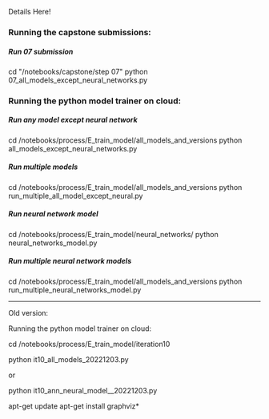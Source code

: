 Details Here!


### Running the capstone submissions:
##### Run 07 submission
cd "/notebooks/capstone/step 07"
python 07_all_models_except_neural_networks.py


### Running the python model trainer on cloud:

##### Run any model except neural network
cd /notebooks/process/E_train_model/all_models_and_versions
python all_models_except_neural_networks.py


##### Run multiple models
cd /notebooks/process/E_train_model/all_models_and_versions
python run_multiple_all_model_except_neural.py


##### Run neural network model

cd /notebooks/process/E_train_model/neural_networks/
python neural_networks_model.py


##### Run multiple neural network models

cd /notebooks/process/E_train_model/all_models_and_versions
python run_multiple_neural_networks_model.py 

-----

Old version:

Running the python model trainer on cloud:

cd /notebooks/process/E_train_model/iteration10

python it10_all_models_20221203.py 

or

python it10_ann_neural_model__20221203.py


apt-get update
apt-get install graphviz*